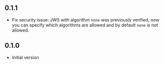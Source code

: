 
## 0.1.1

- Fix security issue: JWS with algorithm `none` was previously verified, 
now you can specify which algorithms are allowed and by default `none` is 
not allowed.  

## 0.1.0

- Initial version

